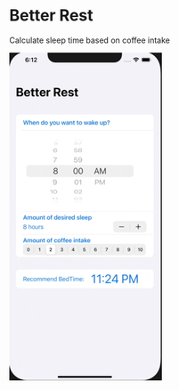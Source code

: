 # Better Rest
Calculate sleep time based on coffee intake

![BetterRest Demo](Demo/betterRest.gif)


